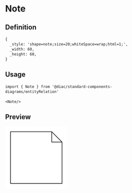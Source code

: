 # Note

## Definition

```
{
  _style: 'shape=note;size=20;whiteSpace=wrap;html=1;',
  _width: 60,
  _height: 60,
}
```

## Usage

```
import { Note } from '@diac/standard-components-diagrams/entityRelation'

<Note/>
```

## Preview

<img src="./note.png" width="200"/>

